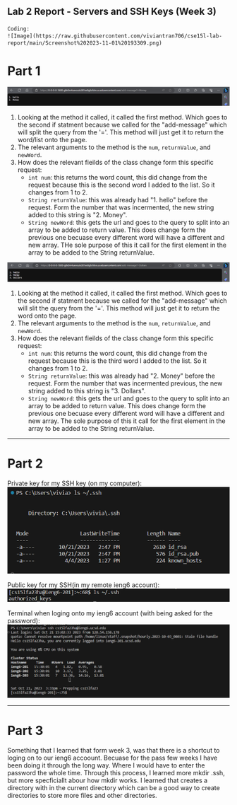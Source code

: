 ## Lab 2 Report - Servers and SSH Keys (Week 3)

```
Coding:
![Image](https://raw.githubusercontent.com/viviantran706/cse15l-lab-report/main/Screenshot%202023-11-01%20193309.png)
```
# Part 1
![Image](https://raw.githubusercontent.com/viviantran706/cse15l-lab-report/main/Screenshot%202023-10-18%20190330.png)
1. Looking at the method it called, it called the first method. Which goes to the second if statment because we called for the
 "add-message" which will split the query from the '='. This method will just get it to return the word/list onto the page.
2. The relevant arguments to the method is the `num`, `returnValue`, and `newWord`.
3. How does the relevant fieilds of the class change form this specific request:
   - `int num`: this returns the word count, this did change from the request because this is the second word I added to the list.
     So it changes from 1 to 2.
   - `String returnValue`: this was already had "1. hello" before the request. Form the number that was incermented, the new string
     added to this string is "2. Money".
   - `String newWord`: this gets the url and goes to the query to split into an array to be added to return value. This does
     change form the previous one becuase every different word will have a different and new array. THe sole purpose of this it
     call for the first element in the array to be added to the String returnValue.


![Image](https://raw.githubusercontent.com/viviantran706/cse15l-lab-report/main/Screenshot%202023-10-18%20190342.png)
1. Looking at the method it called, it called the first method. Which goes to the second if statment because we called for the
 "add-message" which will slit the query from the '='. This method will just get it to return the word onto the page.
2. The relevant arguments to the method is the `num`, `returnValue`, and `newWord`.
3. How does the relevant fieilds of the class change form this specific request:
   - `int num`: this returns the word count, this did change from the request because this is the third word I added to the list.
     So it changes from 1 to 2.
   - `String returnValue`: this was already had "2. Money" before the request. Form the number that was incermented previous, the new string
     added to this string is "3. Dollars".
   - `String newWord`: this gets the url and goes to the query to split into an array to be added to return value. This does
     change form the previous one becuase every different word will have a different and new array. The sole purpose of this it
     call for the first element in the array to be added to the String returnValue.


------------
# Part 2
Private key for my SSH key (on my computer):
![Image](https://raw.githubusercontent.com/viviantran706/cse15l-lab-report/main/Screenshot%202023-10-21%20150026.png)


Public key for my SSH(in my remote ieng6 account):
![Image](https://raw.githubusercontent.com/viviantran706/cse15l-lab-report/main/Screenshot%202023-10-21%20145957.png)


Terminal when loging onto my ieng6 account (with being asked for  the password):
![Image](https://raw.githubusercontent.com/viviantran706/cse15l-lab-report/main/Screenshot%202023-10-21%20153405.png)

----
# Part 3

Something that I learned that form week 3, was that there is a shortcut to loging on to our ieng6 accoount. Becuase for the pass few weeks I have been doing it through the long way. Where I would have to enter the password the whole time. Through this process, I learned more mkdir .ssh, but more specficiallt abour how mkdir works. I learned that creates a directory with in the current directory which can be a good way to create directories to store more files and other directories.
